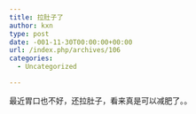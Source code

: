 ```yaml
---
title: 拉肚子了
author: kxn
type: post
date: -001-11-30T00:00:00+00:00
url: /index.php/archives/106
categories:
  - Uncategorized

---
```

最近胃口也不好，还拉肚子，看来真是可以减肥了。。